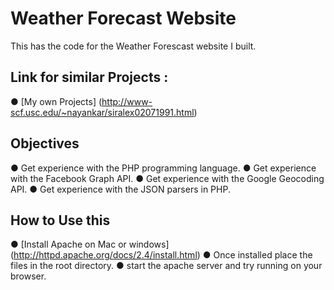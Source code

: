 # Weather Forecast Website
This has the code for the Weather Forescast website I built.

## Link for similar Projects :
● [My own Projects] (http://www-scf.usc.edu/~nayankar/siralex02071991.html)

## Objectives
● Get experience with the PHP programming language.
● Get experience with the Facebook Graph API.
● Get experience with the Google Geocoding API.
● Get experience with the JSON parsers in PHP.

## How to Use this
● [Install Apache on Mac or windows] (http://httpd.apache.org/docs/2.4/install.html)
● Once installed place the files in the root directory.
● start the apache server and try running on your browser.
